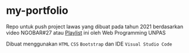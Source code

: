 # my-portfolio

Repo untuk push project lawas yang dibuat pada tahun 2021 berdasarkan video NGOBAR#27 atau <a href="https://www.youtube.com/playlist?list=PLFIM0718LjIV46XyERoDIlBWl2tMmmm8X">Playlist</a> ini oleh Web Programming UNPAS

Dibuat menggunakan `HTML` `CSS` `Bootstrap` dan IDE `Visual Studio Code`
